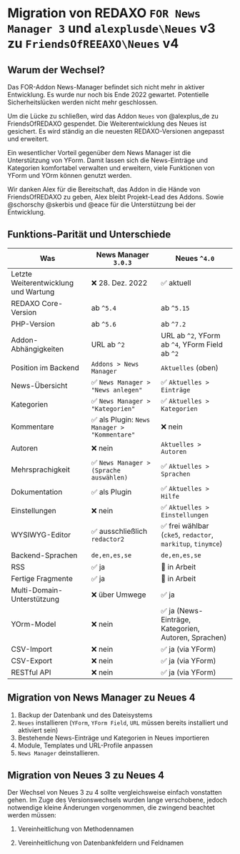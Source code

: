 # Migration von REDAXO `FOR News Manager 3` und `alexplusde\Neues` v3 zu `FriendsOfREEAXO\Neues` v4

## Warum der Wechsel?

Das FOR-Addon News-Manager befindet sich nicht mehr in aktiver Entwicklung. Es wurde nur noch bis Ende 2022 gewartet. Potentielle Sicherheitslücken werden nicht mehr geschlossen.

Um die Lücke zu schließen, wird das Addon `Neues` von @alexplus_de zu FriendsOfREDAXO gespendet. Die Weiterentwicklung des Neues ist gesichert. Es wird ständig an die neuesten REDAXO-Versionen angepasst und erweitert.

Ein wesentlicher Vorteil gegenüber dem News Manager ist die Unterstützung von YForm. Damit lassen sich die News-Einträge und Kategorien komfortabel verwalten und erweitern, viele Funktionen von YForm und YOrm können genutzt werden.

Wir danken Alex für die Bereitschaft, das Addon in die Hände von FriendsOfREDAXO zu geben, Alex bleibt Projekt-Lead des Addons. Sowie @schorschy @skerbis und @eace für die Unterstützung bei der Entwicklung.

## Funktions-Parität und Unterschiede

Was | News Manager `3.0.3` | Neues `^4.0`
--- | --- | ---
Letzte Weiterentwicklung und Wartung | ❌ 28. Dez. 2022 | ✅ aktuell
REDAXO Core-Version | ab `^5.4` | ab `^5.15`
PHP-Version | ab `^5.6` | ab `^7.2`
Addon-Abhängigkeiten | URL ab `^2` | URL ab `^2`, YForm ab `^4`, YForm Field ab `^2`
Position im Backend | `Addons > News Manager` | `Aktuelles` (oben)
News-Übersicht | ✅ `News Manager > "News anlegen"` | ✅ `Aktuelles > Einträge`
Kategorien | ✅ `News Manager > "Kategorien"` | ✅ `Aktuelles > Kategorien`
Kommentare | ✅ als Plugin: `News Manager > "Kommentare"` | ❌ nein
Autoren | ❌ nein | `Aktuelles > Autoren`
Mehrsprachigkeit | ✅ `News Manager > (Sprache auswählen)` | ✅ `Aktuelles > Sprachen`
Dokumentation | ✅ als Plugin | ✅ `Aktuelles > Hilfe`
Einstellungen | ❌ nein | ✅ `Aktuelles > Einstellungen`
WYSIWYG-Editor | ✅ ausschließlich `redactor2` | ✅ frei wählbar (`cke5`, `redactor`, `markitup`, `tinymce`)
Backend-Sprachen | `de,en,es,se` | `de,en,es,se`
RSS | ✅ ja | 🚧 in Arbeit
Fertige Fragmente | ✅ ja | 🚧 in Arbeit
Multi-Domain-Unterstützung | ❌ über Umwege | ✅ ja
YOrm-Model | ❌ nein | ✅ ja (News-Einträge, Kategorien, Autoren, Sprachen)
CSV-Import | ❌ nein | ✅ ja (via YForm)
CSV-Export | ❌ nein | ✅ ja (via YForm)
RESTful API | ❌ nein | ✅ ja (via YForm)

## Migration von News Manager zu Neues 4

1. Backup der Datenbank und des Dateisystems
2. `Neues` installieren (`YForm`, `YForm Field`, `URL` müssen bereits installiert und aktiviert sein)
3. Bestehende News-Einträge und Kategorien in Neues importieren
4. Module, Templates und URL-Profile anpassen
5. `News Manager` deinstallieren.

## Migration von Neues 3 zu Neues 4

Der Wechsel von Neues 3 zu 4 sollte vergleichsweise einfach vonstatten gehen. Im Zuge des Versionswechsels wurden lange verschobene, jedoch notwendige kleine Änderungen vorgenommen, die zwingend beachtet werden müssen:

1. Vereinheitlichung von Methodennamen

2. Vereinheitlichung von Datenbankfeldern und Feldnamen
